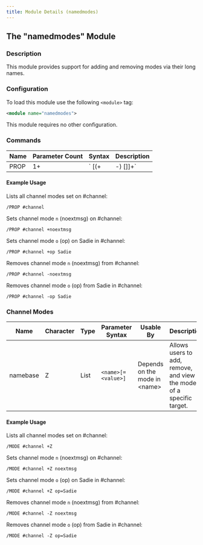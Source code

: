 ```yaml
---
title: Module Details (namedmodes)
---
```


## The "namedmodes" Module

### Description

This module provides support for adding and removing modes via their long names.

### Configuration

To load this module use the following `<module>` tag:

```xml
<module name="namedmodes">
```

This module requires no other configuration.

### Commands

Name | Parameter Count | Syntax                              | Description
---- | --------------- | ----------------------------------- | -----------
PROP | 1+              | `<target> [(+|-)<name> [<value>]]+` | Allows users to add, remove, and view the modes of a specific target.

#### Example Usage

Lists all channel modes set on #channel:

```plaintext
/PROP #channel
```

Sets channel mode `n` (noextmsg) on #channel:

```plaintext
/PROP #channel +noextmsg
```

Sets channel mode `o` (op) on Sadie in #channel:

```plaintext
/PROP #channel +op Sadie
```

Removes channel mode `n` (noextmsg) from #channel:

```plaintext
/PROP #channel -noextmsg
```

Removes channel mode `o` (op) from Sadie in #channel:

```plaintext
/PROP #channel -op Sadie
```

### Channel Modes

Name     | Character | Type | Parameter Syntax   | Usable By                           | Description
-------- | --------- | ---- | ------------------ | ----------------------------------- | -----------
namebase | Z         | List | `<name>[=<value>]` | Depends on the mode in &lt;name&gt; | Allows users to add, remove, and view the modes of a specific target.

#### Example Usage

Lists all channel modes set on #channel:

```plaintext
/MODE #channel +Z
```

Sets channel mode `n` (noextmsg) on #channel:

```plaintext
/MODE #channel +Z noextmsg
```

Sets channel mode `o` (op) on Sadie in #channel:

```plaintext
/MODE #channel +Z op=Sadie
```

Removes channel mode `n` (noextmsg) from #channel:

```plaintext
/MODE #channel -Z noextmsg
```

Removes channel mode `o` (op) from Sadie in #channel:

```plaintext
/MODE #channel -Z op=Sadie
```
